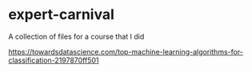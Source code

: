 # expert-carnival
A collection of files for a course that I did

https://towardsdatascience.com/top-machine-learning-algorithms-for-classification-2197870ff501